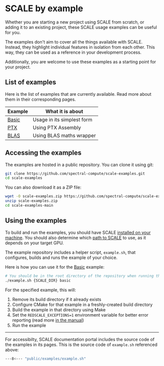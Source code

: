 # SCALE by example

Whether you are starting a new project using SCALE from scratch, or adding it to an existing project, these SCALE usage examples can be useful for you.

The examples don't aim to cover all the things available with SCALE.
Instead, they highlight individual features in isolation from each other.
This way, they can be used as a reference in your development process.

Additionally, you are welcome to use these examples as a starting point for your project.

## List of examples

Here is the list of examples that are currently available.
Read more about them in their corresponding pages.

| Example                   | What it is about           |
| ------------------------- | -------------------------- |
| [Basic](./01-basic.md) | Usage in its simplest form |
| [PTX](./02-ptx.md)     | Using PTX Assembly         |
| [BLAS](./03-blas.md)   | Using BLAS maths wrapper   |

## Accessing the examples

The examples are hosted in a public repository.
You can clone it using git:

```sh
git clone https://github.com/spectral-compute/scale-examples.git
cd scale-examples
```

You can also download it as a ZIP file:

```sh
wget -O scale-examples.zip https://github.com/spectral-compute/scale-examples/archive/refs/heads/main.zip
unzip scale-examples.zip
cd scale-examples-main
```

## Using the examples

To build and run the examples, you should have SCALE [installed on your machine](../manual/01-installing.md).
You should also determine which [path to SCALE](../manual/02-how-to-use.md#identifying-gpu-target) to use, as it depends on your target GPU.

The example repository includes a helper script, `example.sh`, that configures, builds and runs the example of your choice.

Here is how you can use it for the [Basic](./01-basic.md) example:

```sh
# You should be in the root directory of the repository when running this
./example.sh {SCALE_DIR} basic
```

For the specified example, this will:

1. Remove its build directory if it already exists
2. Configure CMake for that example in a freshly-created build directory
3. Build the example in that directory using Make
4. Set the `REDSCALE_EXCEPTIONS=1` environment variable for better error reporting (read more [in the manual][exceptions])
4. Run the example

[exceptions]: ../manual/03-troubleshooting.md#exceptions

---

For accessibilty, SCALE documentation portal includes the source code of the examples in its pages.
This is the source code of `example.sh` referenced above:

```sh
---8<--- "public/examples/example.sh"
```
